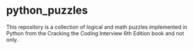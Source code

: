 # python_puzzles

This repository is a collection of logical and math puzzles implemented in Python from the Cracking the Coding Interview 6th Edition book and not only.
